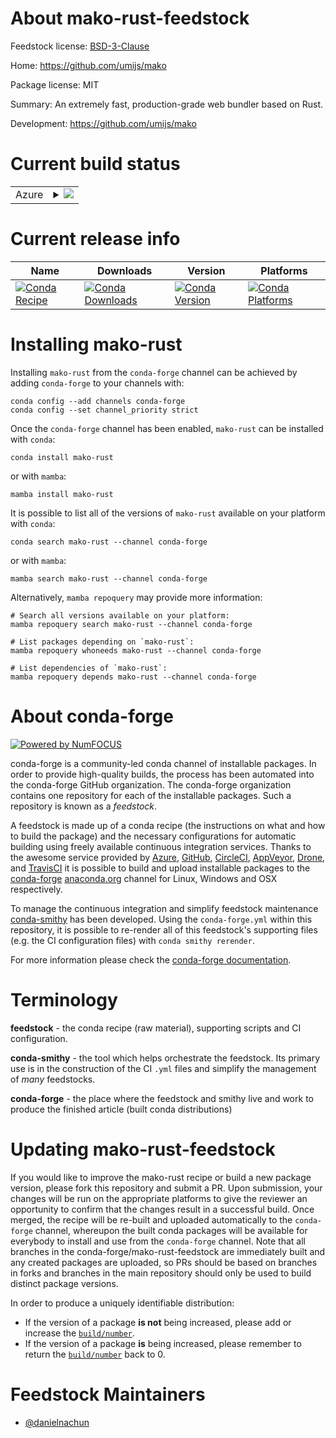 About mako-rust-feedstock
=========================

Feedstock license: [BSD-3-Clause](https://github.com/conda-forge/mako-rust-feedstock/blob/main/LICENSE.txt)

Home: https://github.com/umijs/mako

Package license: MIT

Summary: An extremely fast, production-grade web bundler based on Rust.

Development: https://github.com/umijs/mako

Current build status
====================


<table>
    
  <tr>
    <td>Azure</td>
    <td>
      <details>
        <summary>
          <a href="https://dev.azure.com/conda-forge/feedstock-builds/_build/latest?definitionId=23713&branchName=main">
            <img src="https://dev.azure.com/conda-forge/feedstock-builds/_apis/build/status/mako-rust-feedstock?branchName=main">
          </a>
        </summary>
        <table>
          <thead><tr><th>Variant</th><th>Status</th></tr></thead>
          <tbody><tr>
              <td>linux_64</td>
              <td>
                <a href="https://dev.azure.com/conda-forge/feedstock-builds/_build/latest?definitionId=23713&branchName=main">
                  <img src="https://dev.azure.com/conda-forge/feedstock-builds/_apis/build/status/mako-rust-feedstock?branchName=main&jobName=linux&configuration=linux%20linux_64_" alt="variant">
                </a>
              </td>
            </tr><tr>
              <td>linux_aarch64</td>
              <td>
                <a href="https://dev.azure.com/conda-forge/feedstock-builds/_build/latest?definitionId=23713&branchName=main">
                  <img src="https://dev.azure.com/conda-forge/feedstock-builds/_apis/build/status/mako-rust-feedstock?branchName=main&jobName=linux&configuration=linux%20linux_aarch64_" alt="variant">
                </a>
              </td>
            </tr><tr>
              <td>osx_64</td>
              <td>
                <a href="https://dev.azure.com/conda-forge/feedstock-builds/_build/latest?definitionId=23713&branchName=main">
                  <img src="https://dev.azure.com/conda-forge/feedstock-builds/_apis/build/status/mako-rust-feedstock?branchName=main&jobName=osx&configuration=osx%20osx_64_" alt="variant">
                </a>
              </td>
            </tr><tr>
              <td>osx_arm64</td>
              <td>
                <a href="https://dev.azure.com/conda-forge/feedstock-builds/_build/latest?definitionId=23713&branchName=main">
                  <img src="https://dev.azure.com/conda-forge/feedstock-builds/_apis/build/status/mako-rust-feedstock?branchName=main&jobName=osx&configuration=osx%20osx_arm64_" alt="variant">
                </a>
              </td>
            </tr>
          </tbody>
        </table>
      </details>
    </td>
  </tr>
</table>

Current release info
====================

| Name | Downloads | Version | Platforms |
| --- | --- | --- | --- |
| [![Conda Recipe](https://img.shields.io/badge/recipe-mako--rust-green.svg)](https://anaconda.org/conda-forge/mako-rust) | [![Conda Downloads](https://img.shields.io/conda/dn/conda-forge/mako-rust.svg)](https://anaconda.org/conda-forge/mako-rust) | [![Conda Version](https://img.shields.io/conda/vn/conda-forge/mako-rust.svg)](https://anaconda.org/conda-forge/mako-rust) | [![Conda Platforms](https://img.shields.io/conda/pn/conda-forge/mako-rust.svg)](https://anaconda.org/conda-forge/mako-rust) |

Installing mako-rust
====================

Installing `mako-rust` from the `conda-forge` channel can be achieved by adding `conda-forge` to your channels with:

```
conda config --add channels conda-forge
conda config --set channel_priority strict
```

Once the `conda-forge` channel has been enabled, `mako-rust` can be installed with `conda`:

```
conda install mako-rust
```

or with `mamba`:

```
mamba install mako-rust
```

It is possible to list all of the versions of `mako-rust` available on your platform with `conda`:

```
conda search mako-rust --channel conda-forge
```

or with `mamba`:

```
mamba search mako-rust --channel conda-forge
```

Alternatively, `mamba repoquery` may provide more information:

```
# Search all versions available on your platform:
mamba repoquery search mako-rust --channel conda-forge

# List packages depending on `mako-rust`:
mamba repoquery whoneeds mako-rust --channel conda-forge

# List dependencies of `mako-rust`:
mamba repoquery depends mako-rust --channel conda-forge
```


About conda-forge
=================

[![Powered by
NumFOCUS](https://img.shields.io/badge/powered%20by-NumFOCUS-orange.svg?style=flat&colorA=E1523D&colorB=007D8A)](https://numfocus.org)

conda-forge is a community-led conda channel of installable packages.
In order to provide high-quality builds, the process has been automated into the
conda-forge GitHub organization. The conda-forge organization contains one repository
for each of the installable packages. Such a repository is known as a *feedstock*.

A feedstock is made up of a conda recipe (the instructions on what and how to build
the package) and the necessary configurations for automatic building using freely
available continuous integration services. Thanks to the awesome service provided by
[Azure](https://azure.microsoft.com/en-us/services/devops/), [GitHub](https://github.com/),
[CircleCI](https://circleci.com/), [AppVeyor](https://www.appveyor.com/),
[Drone](https://cloud.drone.io/welcome), and [TravisCI](https://travis-ci.com/)
it is possible to build and upload installable packages to the
[conda-forge](https://anaconda.org/conda-forge) [anaconda.org](https://anaconda.org/)
channel for Linux, Windows and OSX respectively.

To manage the continuous integration and simplify feedstock maintenance
[conda-smithy](https://github.com/conda-forge/conda-smithy) has been developed.
Using the ``conda-forge.yml`` within this repository, it is possible to re-render all of
this feedstock's supporting files (e.g. the CI configuration files) with ``conda smithy rerender``.

For more information please check the [conda-forge documentation](https://conda-forge.org/docs/).

Terminology
===========

**feedstock** - the conda recipe (raw material), supporting scripts and CI configuration.

**conda-smithy** - the tool which helps orchestrate the feedstock.
                   Its primary use is in the construction of the CI ``.yml`` files
                   and simplify the management of *many* feedstocks.

**conda-forge** - the place where the feedstock and smithy live and work to
                  produce the finished article (built conda distributions)


Updating mako-rust-feedstock
============================

If you would like to improve the mako-rust recipe or build a new
package version, please fork this repository and submit a PR. Upon submission,
your changes will be run on the appropriate platforms to give the reviewer an
opportunity to confirm that the changes result in a successful build. Once
merged, the recipe will be re-built and uploaded automatically to the
`conda-forge` channel, whereupon the built conda packages will be available for
everybody to install and use from the `conda-forge` channel.
Note that all branches in the conda-forge/mako-rust-feedstock are
immediately built and any created packages are uploaded, so PRs should be based
on branches in forks and branches in the main repository should only be used to
build distinct package versions.

In order to produce a uniquely identifiable distribution:
 * If the version of a package **is not** being increased, please add or increase
   the [``build/number``](https://docs.conda.io/projects/conda-build/en/latest/resources/define-metadata.html#build-number-and-string).
 * If the version of a package **is** being increased, please remember to return
   the [``build/number``](https://docs.conda.io/projects/conda-build/en/latest/resources/define-metadata.html#build-number-and-string)
   back to 0.

Feedstock Maintainers
=====================

* [@danielnachun](https://github.com/danielnachun/)

